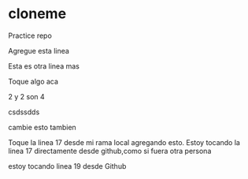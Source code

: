 # cloneme
Practice repo

Agregue esta linea

Esta es otra linea mas

Toque algo aca

2 y 2 son 4


csdssdds

cambie esto tambien

Toque la linea 17 desde mi rama local agregando esto. Estoy tocando la linea 17 directamente desde github,como si fuera otra persona

estoy tocando linea 19 desde Github
